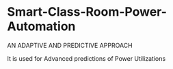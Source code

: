 # Smart-Class-Room-Power-Automation
AN ADAPTIVE AND PREDICTIVE APPROACH

It is used for Advanced predictions of Power Utilizations 
